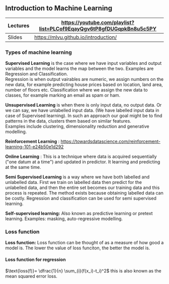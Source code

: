 ## Introduction to Machine Learning

|Lectures | https://youtube.com/playlist?list=PLCof9EqayQgv6tP8gfDUGqpkBn8u5c5PY |  
|--------| ---------|
|Slides | https://mlvu.github.io/introduction/ |

### Types of machine learning
**Supervised Learning** is the case where we have input variables and output variables and the model learns the map between the two. 
Examples are Regression and Classification.  
Regression is when output vairables are numeric, we assign numbers on the new data, for example predicting house prices based on location, land area, number of floors etc.
Classification where we assign the new data to classes, for example marking an email as spam or ham.

**Unsupervised Learning** is when there is only input data, no output data. Or we can say, we have unlabelled input data. (We have labelled input data in case of Supervised learning). In such an approach our goal might be to find patterns in the data, clusters them based on similar features.  
Examples include clustering, dimensionality reduction and generative modelling.

**Reinforcement Learning** : https://towardsdatascience.com/reinforcement-learning-101-e24b50e1d292

**Online Learning** : This is a technique where data is acquired sequentially ("one datum at a time") and updated in predictor. It learning and predicting at the same time.

**Semi Supervised Learning** is a way where we have both labelled and unlabelled data. First we train on labelled data then predict for the unlabelled data, and then the entire set becomes our training data and this process is repeated. The method exists because obtaining labelled data can be costly. Regression and classification can be used for semi supervised learning.

**Self-supervised learning:** Also known as predictive learning or pretext learning. Examples: masking, auto-regressive modelling.

### Loss function
**Loss function:** Loss function can be thought of as a measure of how good a model is. The lower the value of loss funciton, the better the model is.

#### Loss function for regression
$\text{loss(f)}= \dfrac{1}{n} \sum_{i}(f(x_i)-t_i)^2$ this is also known as the mean squared error loss.

